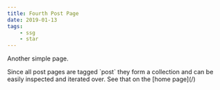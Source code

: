 ```yaml
---
title: Fourth Post Page
date: 2019-01-13
tags:
    - ssg
    - star
---
```


Another simple page.

<!--excerpt-->Since all post pages are tagged `post` they form a collection and can be easily inspected and iterated over.<!--end-excerpt--> See that on the [home page](/)
